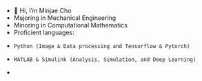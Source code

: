 - 👋 Hi, I’m Minjae Cho
- Majoring in Mechanical Engineering
- Minoring in Computational Mathematics
- Proficient languages:
-     Python (Image & Data processing and Tensorflow & Pytorch)
-     MATLAB & Simulink (Analysis, Simulation, and Deep Learning)
-     

<!---
Mgineer117/Mgineer117 is a ✨ special ✨ repository because its `README.md` (this file) appears on your GitHub profile.
You can click the Preview link to take a look at your changes.
--->
